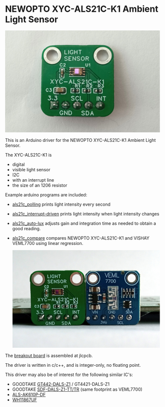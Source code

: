 # NEWOPTO XYC-ALS21C-K1 Ambient Light Sensor

![breakout board](doc/xyc_als21c_k1.jpg)

This is an Arduino driver for the NEWOPTO XYC-ALS21C-K1 Ambient Light Sensor.

The XYC-ALS21C-K1 is

- digital
- visible light sensor
- I2C
- with an interrupt line
- the size of an 1206 resistor

Example arduino programs are included:

- [als21c_polling](examples/als21c_polling/als21c_polling.ino) prints light intensity every second
- [als21c_interrupt-driven](examples/als21c_interrupt/als21c_interrupt.ino) prints light intensity when light intensity changes
- [als21c_auto-lux](examples/als21c_auto/als21c_auto.ino) adjusts gain and integration time as needed to obtain a good reading.
- [als21c_compare](examples/als21c_compare/als21c_compare.ino) compares NEWOPTO XYC-ALS21C-K1 and VISHAY VEML7700 using linear regression.
  
  ![comparing](doc/xyc_als21c_and_veml7700.jpg)

The [breakout board](http://oshwlab.com/koendv/xyc_als21c_k1) is assembled at jlcpcb.

The driver is written in c/c++, and is integer-only, no floating point.

This driver may also be of interest for the following similar IC's:

- GOODTAKE [GT442-DALS-Z1](doc/GT442-DALS-Z1.pdf) / GT4421-DALS-Z1
- GOODTAKE [SDF-DALS-Z1-TT/TR](doc/SDF-DALS-Z1.pdf) (same footprint as VEML7700)
- [ALS-AK610P-DF](doc/ALS-AK610P-DF.pdf)
- [WH11867UF](doc/WH11867UF.pdf)
